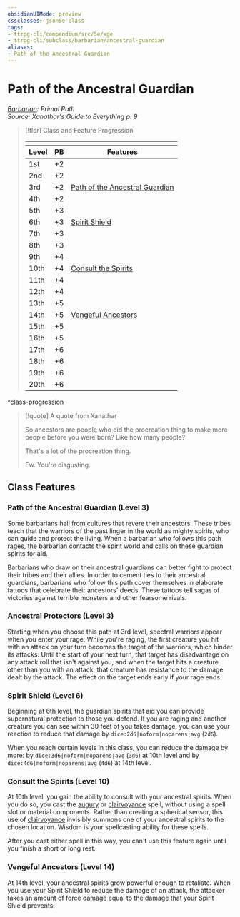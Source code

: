 ```yaml
---
obsidianUIMode: preview
cssclasses: json5e-class
tags:
- ttrpg-cli/compendium/src/5e/xge
- ttrpg-cli/subclass/barbarian/ancestral-guardian
aliases:
- Path of the Ancestral Guardian
---
```

# Path of the Ancestral Guardian
*[Barbarian](./barbarian.md): Primal Path*  
*Source: Xanathar's Guide to Everything p. 9*  

> [!tldr] Class and Feature Progression
> 
> <table class="class-progression">
> <thead>
> <tr><th colspan='3'></th></tr>
> <tr class="class-progression"><th class"level">Level</th><th class"pb">PB</th><th class"feature">Features</th></tr>
> </thead><tbody>
> <tr class="class-progression"><td class"level">1st</td><td class"pb">+2</td><td class"feature"></td></tr>
> <tr class="class-progression"><td class"level">2nd</td><td class"pb">+2</td><td class"feature"></td></tr>
> <tr class="class-progression"><td class"level">3rd</td><td class"pb">+2</td><td class"feature"><a href='#Path of the Ancestral Guardian (Level 3)' class='internal-link'>Path of the Ancestral Guardian</a></td></tr>
> <tr class="class-progression"><td class"level">4th</td><td class"pb">+2</td><td class"feature"></td></tr>
> <tr class="class-progression"><td class"level">5th</td><td class"pb">+3</td><td class"feature"></td></tr>
> <tr class="class-progression"><td class"level">6th</td><td class"pb">+3</td><td class"feature"><a href='#Spirit Shield (Level 6)' class='internal-link'>Spirit Shield</a></td></tr>
> <tr class="class-progression"><td class"level">7th</td><td class"pb">+3</td><td class"feature"></td></tr>
> <tr class="class-progression"><td class"level">8th</td><td class"pb">+3</td><td class"feature"></td></tr>
> <tr class="class-progression"><td class"level">9th</td><td class"pb">+4</td><td class"feature"></td></tr>
> <tr class="class-progression"><td class"level">10th</td><td class"pb">+4</td><td class"feature"><a href='#Consult the Spirits (Level 10)' class='internal-link'>Consult the Spirits</a></td></tr>
> <tr class="class-progression"><td class"level">11th</td><td class"pb">+4</td><td class"feature"></td></tr>
> <tr class="class-progression"><td class"level">12th</td><td class"pb">+4</td><td class"feature"></td></tr>
> <tr class="class-progression"><td class"level">13th</td><td class"pb">+5</td><td class"feature"></td></tr>
> <tr class="class-progression"><td class"level">14th</td><td class"pb">+5</td><td class"feature"><a href='#Vengeful Ancestors (Level 14)' class='internal-link'>Vengeful Ancestors</a></td></tr>
> <tr class="class-progression"><td class"level">15th</td><td class"pb">+5</td><td class"feature"></td></tr>
> <tr class="class-progression"><td class"level">16th</td><td class"pb">+5</td><td class"feature"></td></tr>
> <tr class="class-progression"><td class"level">17th</td><td class"pb">+6</td><td class"feature"></td></tr>
> <tr class="class-progression"><td class"level">18th</td><td class"pb">+6</td><td class"feature"></td></tr>
> <tr class="class-progression"><td class"level">19th</td><td class"pb">+6</td><td class"feature"></td></tr>
> <tr class="class-progression"><td class"level">20th</td><td class"pb">+6</td><td class"feature"></td></tr>
> </tbody></table>

^class-progression


> [!quote] A quote from Xanathar  
> 
> So ancestors are people who did the procreation thing to make more people before you were born? Like how many people?
> 
> That's a lot of the procreation thing.
> 
> Ew. You're disgusting.

## Class Features

### Path of the Ancestral Guardian (Level 3)

Some barbarians hail from cultures that revere their ancestors. These tribes teach that the warriors of the past linger in the world as mighty spirits, who can guide and protect the living. When a barbarian who follows this path rages, the barbarian contacts the spirit world and calls on these guardian spirits for aid.

Barbarians who draw on their ancestral guardians can better fight to protect their tribes and their allies. In order to cement ties to their ancestral guardians, barbarians who follow this path cover themselves in elaborate tattoos that celebrate their ancestors' deeds. These tattoos tell sagas of victories against terrible monsters and other fearsome rivals.

### Ancestral Protectors (Level 3)

Starting when you choose this path at 3rd level, spectral warriors appear when you enter your rage. While you're raging, the first creature you hit with an attack on your turn becomes the target of the warriors, which hinder its attacks. Until the start of your next turn, that target has disadvantage on any attack roll that isn't against you, and when the target hits a creature other than you with an attack, that creature has resistance to the damage dealt by the attack. The effect on the target ends early if your rage ends.

### Spirit Shield (Level 6)

Beginning at 6th level, the guardian spirits that aid you can provide supernatural protection to those you defend. If you are raging and another creature you can see within 30 feet of you takes damage, you can use your reaction to reduce that damage by `dice:2d6|noform|noparens|avg` (`2d6`).

When you reach certain levels in this class, you can reduce the damage by more: by `dice:3d6|noform|noparens|avg` (`3d6`) at 10th level and by `dice:4d6|noform|noparens|avg` (`4d6`) at 14th level.

### Consult the Spirits (Level 10)

At 10th level, you gain the ability to consult with your ancestral spirits. When you do so, you cast the [augury](/3-Mechanics/CLI/Compendium/spells/augury.md) or [clairvoyance](/3-Mechanics/CLI/Compendium/spells/clairvoyance.md) spell, without using a spell slot or material components. Rather than creating a spherical sensor, this use of [clairvoyance](/3-Mechanics/CLI/Compendium/spells/clairvoyance.md) invisibly summons one of your ancestral spirits to the chosen location. Wisdom is your spellcasting ability for these spells.

After you cast either spell in this way, you can't use this feature again until you finish a short or long rest.

### Vengeful Ancestors (Level 14)

At 14th level, your ancestral spirits grow powerful enough to retaliate. When you use your Spirit Shield to reduce the damage of an attack, the attacker takes an amount of force damage equal to the damage that your Spirit Shield prevents.